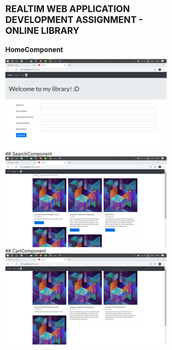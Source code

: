 # REALTIM WEB APPLICATION DEVELOPMENT ASSIGNMENT - ONLINE LIBRARY

## HomeComponent

<img src= "./results/HomeComponent.jpg">
## SearchComponent

<img src= "./results/SearchComponent.jpg">
## CartComponent

<img src= "./results/CartComponent.jpg">
